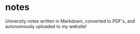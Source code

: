 # notes
University notes written in Markdown, converted to PDF's, and autonomously uploaded to my website!
